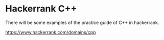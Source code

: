 # Hackerrank C++

There will be some examples of the practice guide of C++ in hackerrank.

https://www.hackerrank.com/domains/cpp
